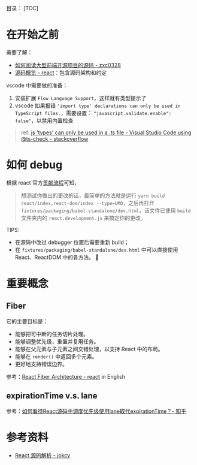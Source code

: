 目录：
[TOC]

# 在开始之前
需要了解：
- [如何阅读大型前端开源项目的源码 - zxc0328](https://zxc0328.github.io/2018/05/01/react-source-reading-howto/)
- [源码概览 - react](https://reactjs.bootcss.com/docs/codebase-overview.html)：包含源码架构和约定

vscode 中需要做的准备：
1. 安装扩展 `Flow Language Support`，这样就有类型提示了
2. vscode 如果报错 `'import type' declarations can only be used in TypeScript files.`，需要设置： `"javascript.validate.enable": false"`，以禁用内置检查
> ref: [js 'types' can only be used in a .ts file - Visual Studio Code using @ts-check - stackoverflow](https://stackoverflow.com/questions/48859169/js-types-can-only-be-used-in-a-ts-file-visual-studio-code-using-ts-check)

# 如何 debug
根据 react 官方[贡献流程](https://zh-hans.reactjs.org/docs/how-to-contribute.html)可知，
> 想测试你做出的更改的话，最简单的方法就是运行 `yarn build react/index,react-dom/index --type=UMD`，之后再打开 `fixtures/packaging/babel-standalone/dev.html`，该文件已使用 `build` 文件夹内的 `react.development.js` 来搞定你的更改。

TIPS:
- 在源码中改过 debugger 位置后需要重新 build；
- 在 `fixtures/packaging/babel-standalone/dev.html` 中可以直接使用 React、ReactDOM 中的各方法。 :tada:

# 重要概念
## Fiber
它的主要目标是：
- 能够把可中断的任务切片处理。
- 能够调整优先级，重置并复用任务。
- 能够在父元素与子元素之间交错处理，以支持 React 中的布局。
- 能够在 `render()` 中返回多个元素。
- 更好地支持错误边界。

参考：[React Fiber Architecture - react](https://github.com/acdlite/react-fiber-architecture) in English

## expirationTime v.s. lane
参考：[如何看待React源码中调度优先级使用lane取代expirationTime？- 知乎](https://www.zhihu.com/question/405268183/answer/1328519761)

# 参考资料
- [React 源码解析 - jokcy](https://react.jokcy.me/)
